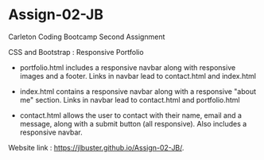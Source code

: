 # Assign-02-JB
Carleton Coding Bootcamp Second Assignment

CSS and Bootstrap : Responsive Portfolio

 - portfolio.html includes a  responsive navbar along with responsive images and a footer. Links in navbar lead to contact.html and index.html

 - index.html contains a responsive navbar along with a responsive "about me" section. Links in navbar lead to contact.html and portfolio.html

 - contact.html allows the user to contact with their name, email and a message, along with a submit button (all responsive). Also includes a responsive navbar.

Website link : https://jlbuster.github.io/Assign-02-JB/.



